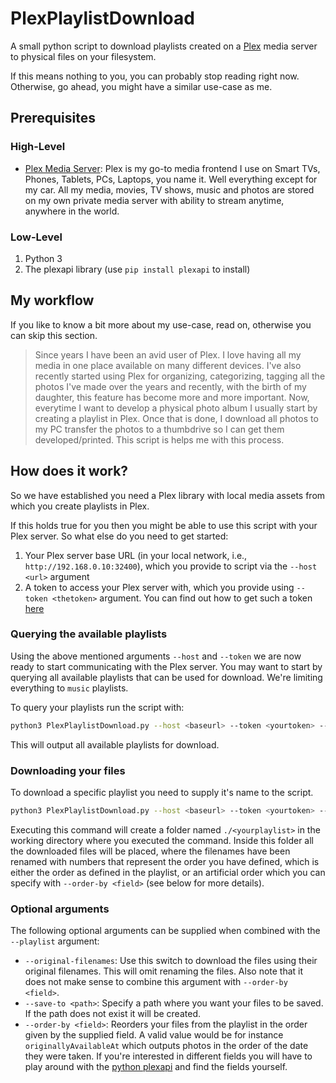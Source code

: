 # PlexPlaylistDownload

A small python script to download playlists created on a [Plex](https://www.plex.tv/) media server to physical files
on your filesystem.

If this means nothing to you, you can probably stop reading right now.
Otherwise, go ahead, you might have a similar use-case as me.

## Prerequisites

### High-Level

- [Plex Media Server](https://www.plex.tv/):
  Plex is my go-to media frontend I use on Smart TVs, Phones, Tablets, PCs, Laptops, you name it. Well
  everything except for my car. All my media, movies, TV shows, music and photos are stored on my own private
  media server with ability to stream anytime, anywhere in the world.

### Low-Level

1. Python 3
2. The plexapi library (use `pip install plexapi` to install)

## My workflow

If you like to know a bit more about my use-case, read on, otherwise you can skip this section.

> Since years I have been an avid user of Plex. I love having all my media in one place available on many different devices.
> I've also recently started using Plex for organizing, categorizing, tagging all the photos I've made over the years and
> recently, with the birth of my daughter, this feature has become more and more important. Now, everytime I want to develop
> a physical photo album I usually start by creating a playlist in Plex. Once that is done, I download all photos to my PC
> transfer the photos to a thumbdrive so I can get them developed/printed.
> This script is helps me with this process.

## How does it work?

So we have established you need a Plex library with local media assets from which you create playlists in Plex.

If this holds true for you then you might be able to use this script with your Plex server.
So what else do you need to get started:

1. Your Plex server base URL (in your local network, i.e., `http://192.168.0.10:32400`), which you provide to script
   via the `--host <url>` argument
2. A token to access your Plex server with, which you provide using `--token <thetoken>` argument.
   You can find out how to get such a token [here](https://support.plex.tv/articles/204059436-finding-an-authentication-token-x-plex-token/)

### Querying the available playlists

Using the above mentioned arguments `--host` and `--token` we are now ready to start communicating with the Plex server.
You may want to start by querying all available playlists that can be used for download. We're limiting everything to `music`
playlists.

To query your playlists run the script with:

```bash
python3 PlexPlaylistDownload.py --host <baseurl> --token <yourtoken> --list
```

This will output all available playlists for download.

### Downloading your files

To download a specific playlist you need to supply it's name to the script.

```bash
python3 PlexPlaylistDownload.py --host <baseurl> --token <yourtoken> --playlist <yourplaylist>
```

Executing this command will create a folder named `./<yourplaylist>` in the working directory where you executed the command.
Inside this folder all the downloaded files will be placed, where the filenames have been renamed with numbers that represent
the order you have defined, which is either the order as defined in the playlist, or an artificial order which you can specify
with `--order-by <field>` (see below for more details).

### Optional arguments

The following optional arguments can be supplied when combined with the `--playlist` argument:

- `--original-filenames`: Use this switch to download the files using their original filenames. This will omit renaming the files.
  Also note that it does not make sense to combine this argument with `--order-by <field>`.
- `--save-to <path>`: Specify a path where you want your files to be saved. If the path does not exist it will be created.
- `--order-by <field>`: Reorders your files from the playlist in the order given by the supplied field. A valid value
  would be for instance `originallyAvailableAt` which outputs photos in the order of the date they were taken. If you're
  interested in different fields you will have to play around with the [python plexapi](https://python-plexapi.readthedocs.io/en/master/index.html)
  and find the fields yourself.
